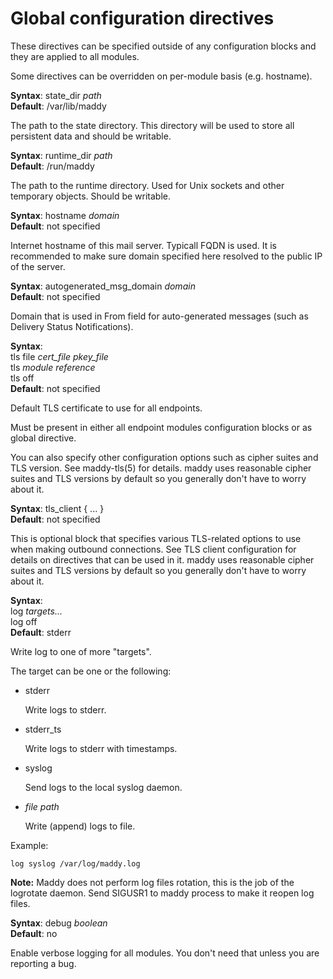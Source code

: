 # Global configuration directives

These directives can be specified outside of any 
configuration blocks and they are applied to all modules.

Some directives can be overridden on per-module basis (e.g. hostname).

**Syntax**: state\_dir _path_ <br>
**Default**: /var/lib/maddy

The path to the state directory. This directory will be used to store all
persistent data and should be writable.

**Syntax**: runtime\_dir _path_ <br>
**Default**: /run/maddy

The path to the runtime directory. Used for Unix sockets and other temporary
objects. Should be writable.

**Syntax**: hostname _domain_ <br>
**Default**: not specified

Internet hostname of this mail server. Typicall FQDN is used. It is recommended
to make sure domain specified here resolved to the public IP of the server.

**Syntax**: autogenerated\_msg\_domain _domain_ <br>
**Default**: not specified

Domain that is used in From field for auto-generated messages (such as Delivery
Status Notifications).

**Syntax**: <br>
tls file _cert\_file_ _pkey\_file_ <br>
tls _module reference_ <br>
tls off <br>
**Default**: not specified

Default TLS certificate to use for all endpoints.

Must be present in either all endpoint modules configuration blocks or as
global directive.

You can also specify other configuration options such as cipher suites and TLS
version. See maddy-tls(5) for details. maddy uses reasonable
cipher suites and TLS versions by default so you generally don't have to worry
about it.

**Syntax**: tls\_client { ... } <br>
**Default**: not specified

This is optional block that specifies various TLS-related options to use when
making outbound connections. See TLS client configuration for details on
directives that can be used in it. maddy uses reasonable cipher suites and TLS
versions by default so you generally don't have to worry about it.

**Syntax**: <br>
log _targets..._ <br>
log off <br>
**Default**: stderr

Write log to one of more "targets".

The target can be one or the following:

- stderr

  Write logs to stderr.

- stderr\_ts

  Write logs to stderr with timestamps.

- syslog

  Send logs to the local syslog daemon.

- _file path_

  Write (append) logs to file.

Example:
```
log syslog /var/log/maddy.log
```

**Note:** Maddy does not perform log files rotation, this is the job of the
logrotate daemon. Send SIGUSR1 to maddy process to make it reopen log files.

**Syntax**: debug _boolean_ <br>
**Default**: no

Enable verbose logging for all modules. You don't need that unless you are
reporting a bug.

